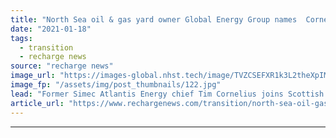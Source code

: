 ```yaml
---
title: "North Sea oil & gas yard owner Global Energy Group names  Cornelius CEO"
date: "2021-01-18"
tags: 
  - transition
  - recharge news
source: "recharge news"
image_url: "https://images-global.nhst.tech/image/TVZCSEFXR1k3L2theXpIMW1JNnR4Rkc1Ujg2SzBrUGg4NGFScjAvZllUOD0=/nhst/binary/4886522e58d2eea3bac68f331b1daa19"
image_fp: "/assets/img/post_thumbnails/122.jpg"
lead: "Former Simec Atlantis Energy chief Tim Cornelius joins Scottish construction contractor as plans simmer for redevelopment of its Nigg yard for offshore wind fabrication"
article_url: "https://www.rechargenews.com/transition/north-sea-oil-gas-yard-owner-global-energy-group-names-cornelius-ceo/2-1-946440"
---
```


---
